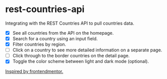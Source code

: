 # rest-countries-api

Integrating with the REST Countries API to pull countries data.

- [x] See all countries from the API on the homepage.
- [x] Search for a country using an input field.
- [x] Filter countries by region.
- [ ] Click on a country to see more detailed information on a separate page.
- [ ] Click through to the border countries on the detail page.
- [x] Toggle the color scheme between light and dark mode (optional).

[Inspired by frontendmentor.](https://www.frontendmentor.io/challenges/rest-countries-api-with-color-theme-switcher-5cacc469fec04111f7b848ca)
